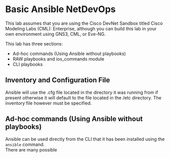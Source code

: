# Basic Ansible NetDevOps

This lab assumes that you are using the Cisco DevNet Sandbox titled Cisco Modeling Labs (CML): Enterprise, 
although you can build this lab in your own environment using GNS3, CML, or Eve-NG.

This lab has three sections:    
- Ad-hoc commands (Using Ansible without playbooks)
- RAW playbooks and ios_commands module
- CLI playbooks

## Inventory and Configuration File
Ansible will use the .cfg file located in the directory it was running from if present otherwise it will default to the 
file located in the /etc directory.  The inventory file however must be specified. 


## Ad-hoc commands (Using Ansible without playbooks)
Ansible can be used directly from the CLI that it has been installed using the `ansible` command.  
There are many possible 


